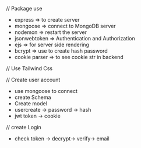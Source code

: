 // Package use

- express => to create server
- mongoose => connect to MongoDB server
- nodemon => restart the server
- jsonwebtoken => Authentication and Authorization
- ejs => for server side rendering
- bcrypt => use to create hash password
- cookie parser => to see cookie str in backend

// Use Tailwind Css

// Create user account

- use mongoose to connect
- create Schema
- Create model
- usercreate -> password -> hash
- jwt token -> cookie

// create Login

- check token -> decrypt-> verify-> email
